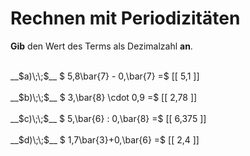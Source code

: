 <!--
version:  0.0.1

language: de

@style
main > *:not(:last-child) {
  margin-bottom: 3rem;
}

input {
    text-align: center;
}

.flex-container {
    display: flex;
    flex-wrap: wrap;
    align-items: stretch;
    gap: 20px;
}

.flex-child {
    flex: 1;
    min-width: 350px;
    margin-right: 20px;
}

@media (max-width: 400px) {
    .flex-child {
        flex: 100%;
        margin-right: 0;
    }
}
@end

formula: \carry   \textcolor{red}{\scriptsize #1}
formula: \digit   \rlap{\carry{#1}}\phantom{#2}#2
formula: \permil  \text{‰}

import: https://raw.githubusercontent.com/LiaTemplates/Tikz-Jax/main/README.md

script: https://cdn.jsdelivr.net/gh/LiaTemplates/Tikz-Jax@main/dist/index.js


tags: Dezimalzahlen, Periodizität, leicht, sehr niedrig, Angeben

comment: Rechne mit Periodizitäten im Kopf.

author: Martin Lommatzsch

-->




# Rechnen mit Periodizitäten

**Gib** den Wert des Terms als Dezimalzahl **an**.

<section class="flex-container">

<div class="flex-child">
<br>
__$a)\;\;$__ $ 5,8\bar{7} - 0,\bar{7} =$ [[  5,1  ]]
<br>
</div> 
<div class="flex-child">
<br>
__$b)\;\;$__ $ 3,\bar{8} \cdot 0,9 =$ [[  2,78  ]]
<br>
</div> 
<div class="flex-child">
<br>
__$c)\;\;$__ $ 5,\bar{6} : 0,\bar{8} =$ [[  6,375  ]]
<br>
</div> 
<div class="flex-child">
<br>
__$d)\;\;$__ $ 1,7\bar{3}+0,\bar{6} =$ [[  2,4  ]]
<br>
</div> 
</section>
<br>
<br>
<br>
<br>

